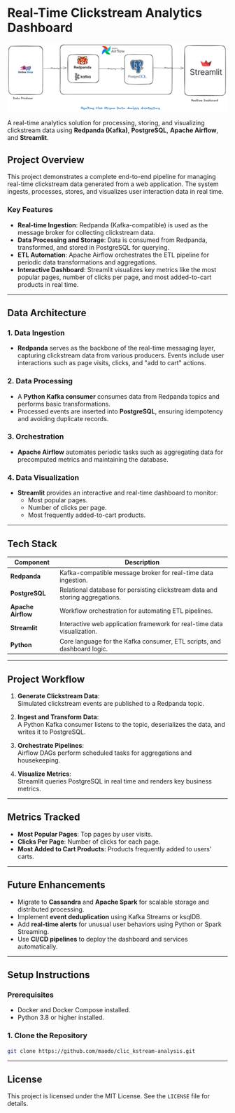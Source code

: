 # **Real-Time Clickstream Analytics Dashboard**

![Architecture Overview](assets/architecture.png)

A real-time analytics solution for processing, storing, and visualizing clickstream data using **Redpanda (Kafka)**, **PostgreSQL**, **Apache Airflow**, and **Streamlit**.

## **Project Overview**

This project demonstrates a complete end-to-end pipeline  for managing real-time clickstream data generated from a web application. The system ingests, processes, stores, and visualizes user interaction data in real time.

### **Key Features**
- **Real-time Ingestion**: Redpanda (Kafka-compatible) is used as the message broker for collecting clickstream data.
- **Data Processing and Storage**: Data is consumed from Redpanda, transformed, and stored in PostgreSQL for querying.
- **ETL Automation**: Apache Airflow orchestrates the ETL pipeline for periodic data transformations and aggregations.
- **Interactive Dashboard**: Streamlit visualizes key metrics like the most popular pages, number of clicks per page, and most added-to-cart products in real time.

---

## **Data Architecture**

### **1. Data Ingestion**
- **Redpanda** serves as the backbone of the real-time messaging layer, capturing clickstream data from various producers. Events include user interactions such as page visits, clicks, and "add to cart" actions.

### **2. Data Processing**
- A **Python Kafka consumer** consumes data from Redpanda topics and performs basic transformations.
- Processed events are inserted into **PostgreSQL**, ensuring idempotency and avoiding duplicate records.

### **3. Orchestration**
- **Apache Airflow** automates periodic tasks such as aggregating data for precomputed metrics and maintaining the database.

### **4. Data Visualization**
- **Streamlit** provides an interactive and real-time dashboard to monitor:
  - Most popular pages.
  - Number of clicks per page.
  - Most frequently added-to-cart products.

---

## **Tech Stack**

| Component        | Description                                                                 |
|------------------|-----------------------------------------------------------------------------|
| **Redpanda**     | Kafka-compatible message broker for real-time data ingestion.              |
| **PostgreSQL**   | Relational database for persisting clickstream data and storing aggregations. |
| **Apache Airflow** | Workflow orchestration for automating ETL pipelines.                      |
| **Streamlit**    | Interactive web application framework for real-time data visualization.    |
| **Python**       | Core language for the Kafka consumer, ETL scripts, and dashboard logic.    |

---

## **Project Workflow**

1. **Generate Clickstream Data**:  
   Simulated clickstream events are published to a Redpanda topic.

2. **Ingest and Transform Data**:  
   A Python Kafka consumer listens to the topic, deserializes the data, and writes it to PostgreSQL.

3. **Orchestrate Pipelines**:  
   Airflow DAGs perform scheduled tasks for aggregations and housekeeping.

4. **Visualize Metrics**:  
   Streamlit queries PostgreSQL in real time and renders key business metrics.

---
## **Metrics Tracked**
- **Most Popular Pages**: Top pages by user visits.
- **Clicks Per Page**: Number of clicks for each page.
- **Most Added to Cart Products**: Products frequently added to users' carts.

---

## **Future Enhancements**
- Migrate to **Cassandra** and **Apache Spark** for scalable storage and distributed processing.
- Implement **event deduplication** using Kafka Streams or ksqlDB.
- Add **real-time alerts** for unusual user behaviors using Python or Spark Streaming.
- Use **CI/CD pipelines** to deploy the dashboard and services automatically.


---
## **Setup Instructions**

### **Prerequisites**
- Docker and Docker Compose installed.
- Python 3.8 or higher installed.

### **1. Clone the Repository**
```bash
git clone https://github.com/maodo/clic_kstream-analysis.git
```

---

## **License**
This project is licensed under the MIT License. See the `LICENSE` file for details.

